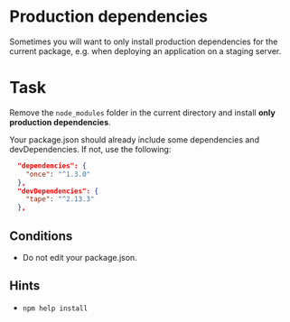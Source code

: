 # Production dependencies

Sometimes you will want to only install production dependencies for the
current package, e.g. when deploying an application on a staging server.

# Task

Remove the `node_modules` folder in the current directory and install
**only production dependencies**.

Your package.json should already include some dependencies and
devDependencies. If not, use the following:

```json
  "dependencies": {
    "once": "^1.3.0"
  },
  "devDependencies": {
    "tape": "^2.13.3"
  },
```

## Conditions

* Do not edit your package.json.

## Hints

* `npm help install`
